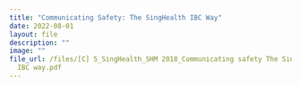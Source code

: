 ```yaml
---
title: "Communicating Safety: The SingHealth IBC Way"
date: 2022-08-01
layout: file
description: ""
image: ""
file_url: /files/[C] 5_SingHealth_SHM 2018_Communicating safety The SingHealth
  IBC way.pdf
---
```

